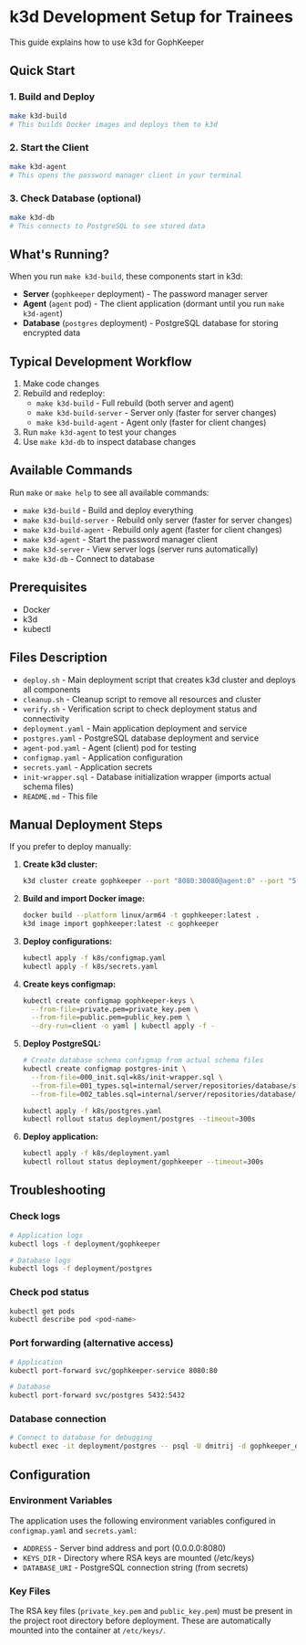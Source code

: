 # k3d Development Setup for Trainees

This guide explains how to use k3d for GophKeeper

## Quick Start

### 1. Build and Deploy

```bash
make k3d-build
# This builds Docker images and deploys them to k3d
```

### 2. Start the Client

```bash
make k3d-agent
# This opens the password manager client in your terminal
```

### 3. Check Database (optional)

```bash
make k3d-db
# This connects to PostgreSQL to see stored data
```

## What's Running?

When you run `make k3d-build`, these components start in k3d:

- **Server** (`gophkeeper` deployment) - The password manager server
- **Agent** (`agent` pod) - The client application (dormant until you run `make k3d-agent`)
- **Database** (`postgres` deployment) - PostgreSQL database for storing encrypted data

## Typical Development Workflow

1. Make code changes
2. Rebuild and redeploy:
   - `make k3d-build` - Full rebuild (both server and agent)
   - `make k3d-build-server` - Server only (faster for server changes)
   - `make k3d-build-agent` - Agent only (faster for client changes)
3. Run `make k3d-agent` to test your changes
4. Use `make k3d-db` to inspect database changes

## Available Commands

Run `make` or `make help` to see all available commands:

- `make k3d-build` - Build and deploy everything
- `make k3d-build-server` - Rebuild only server (faster for server changes)
- `make k3d-build-agent` - Rebuild only agent (faster for client changes)
- `make k3d-agent` - Start the password manager client
- `make k3d-server` - View server logs (server runs automatically)
- `make k3d-db` - Connect to database

## Prerequisites

- Docker
- k3d
- kubectl

## Files Description

- `deploy.sh` - Main deployment script that creates k3d cluster and deploys all components
- `cleanup.sh` - Cleanup script to remove all resources and cluster
- `verify.sh` - Verification script to check deployment status and connectivity
- `deployment.yaml` - Main application deployment and service
- `postgres.yaml` - PostgreSQL database deployment and service
- `agent-pod.yaml` - Agent (client) pod for testing
- `configmap.yaml` - Application configuration
- `secrets.yaml` - Application secrets
- `init-wrapper.sql` - Database initialization wrapper (imports actual schema files)
- `README.md` - This file

## Manual Deployment Steps

If you prefer to deploy manually:

1. **Create k3d cluster:**
   ```bash
   k3d cluster create gophkeeper --port "8080:30080@agent:0" --port "5432:30432@agent:0"
   ```

2. **Build and import Docker image:**
   ```bash
   docker build --platform linux/arm64 -t gophkeeper:latest .
   k3d image import gophkeeper:latest -c gophkeeper
   ```

3. **Deploy configurations:**
   ```bash
   kubectl apply -f k8s/configmap.yaml
   kubectl apply -f k8s/secrets.yaml
   ```

4. **Create keys configmap:**
   ```bash
   kubectl create configmap gophkeeper-keys \
     --from-file=private.pem=private_key.pem \
     --from-file=public.pem=public_key.pem \
     --dry-run=client -o yaml | kubectl apply -f -
   ```

5. **Deploy PostgreSQL:**
   ```bash
   # Create database schema configmap from actual schema files
   kubectl create configmap postgres-init \
     --from-file=000_init.sql=k8s/init-wrapper.sql \
     --from-file=001_types.sql=internal/server/repositories/database/schema/001_types.sql \
     --from-file=002_tables.sql=internal/server/repositories/database/schema/002_tables.sql
   
   kubectl apply -f k8s/postgres.yaml
   kubectl rollout status deployment/postgres --timeout=300s
   ```

6. **Deploy application:**
   ```bash
   kubectl apply -f k8s/deployment.yaml
   kubectl rollout status deployment/gophkeeper --timeout=300s
   ```

## Troubleshooting

### Check logs

```bash
# Application logs
kubectl logs -f deployment/gophkeeper

# Database logs
kubectl logs -f deployment/postgres
```

### Check pod status

```bash
kubectl get pods
kubectl describe pod <pod-name>
```

### Port forwarding (alternative access)

```bash
# Application
kubectl port-forward svc/gophkeeper-service 8080:80

# Database
kubectl port-forward svc/postgres 5432:5432
```

### Database connection

```bash
# Connect to database for debugging
kubectl exec -it deployment/postgres -- psql -U dmitrij -d gophkeeper_db
```

## Configuration

### Environment Variables

The application uses the following environment variables configured in `configmap.yaml` and `secrets.yaml`:

- `ADDRESS` - Server bind address and port (0.0.0.0:8080)
- `KEYS_DIR` - Directory where RSA keys are mounted (/etc/keys)
- `DATABASE_URI` - PostgreSQL connection string (from secrets)

### Key Files

The RSA key files (`private_key.pem` and `public_key.pem`) must be present in the project root directory before
deployment. These are automatically mounted into the container at `/etc/keys/`.
